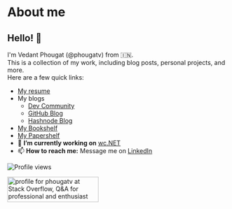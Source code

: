 # About me
## Hello! 👋
I'm Vedant Phougat (@phougatv) from 🇮🇳.</br>
This is a collection of my work, including blog posts, personal projects, and more.</br>
Here are a few quick links:
- [My resume](https://github.com/phougatv/phougatv/wiki/Resume-of-Vedant-Phougat)
- My blogs
  - [Dev Community](https://dev.to/phougatv)
  - [GitHub Blog](https://github.com/phougatv/phougatv/wiki/Evolving-Engineer's-Blog)
  - [Hashnode Blog](https://evolving-engineer.hashnode.dev/)
- [My Bookshelf](https://github.com/phougatv/phougatv/wiki/Bookshelf)
- [My Papershelf](https://github.com/phougatv/phougatv/wiki/Papershelf)
- 🔭 **I’m currently working on** [wc.NET](https://github.com/phougatv/vp-coding-challenge-wctool)
- 📫 **How to reach me:** Message me on [LinkedIn](https://www.linkedin.com/in/phougatv/)

<!--
- 🔭 **I’m currently working on** [wc.NET][5]
- 🌱 **I’m currently learning** [Clean Code][6], Low-Level System Design, and use of [Result Pattern][7]
- 👯 **I’m open to collaborate on** projects where memory and performance optimization is needed.
- 📫 **How to reach me:** Message me on [LinkedIn][8] -->

<!-- [![Resume](https://img.shields.io/badge/-Vedant%20Phougat%20CV-2b9348?style=flat&logo=textpattern&logoColor=white)](https://1drv.ms/b/s!AoJ75YD10dARgp075jLQpVJHj98Ztg?e=9VrqP7) -->
![Profile views](https://komarev.com/ghpvc/?username=phougatv&color=brightgreen)
<!-- [![StackOverflow](https://img.shields.io/badge/-phougatv-2b2b2b?style=flat&logo=stackoverflow)](https://stackoverflow.com/users/3591973/phougatv) -->

<a href="https://stackoverflow.com/users/3591973/phougatv"><img src="https://stackoverflow.com/users/flair/3591973.png?theme=dark" width="208" height="58" alt="profile for phougatv at Stack Overflow, Q&amp;A for professional and enthusiast programmers" title="profile for phougatv at Stack Overflow, Q&amp;A for professional and enthusiast programmers"></a>

[1]: https://github.com/phougatv/phougatv/wiki/cv
[2]: https://dev.to/phougatv
[3]: https://evolving-engineer.hashnode.dev/
[4]: https://github.com/phougatv/phougatv/wiki
[5]: https://github.com/phougatv/vp-coding-challenge-wctool
[6]: https://www.goodreads.com/book/show/3735293-clean-code
[7]: https://jscarle.github.io/LightResults/
[8]: https://www.linkedin.com/in/phougatv/

<!--
**phougatv/phougatv** is a ✨ _special_ ✨ repository because its `README.md` (this file) appears on your GitHub profile.

Here are some ideas to get you started:

- 🔭 I’m currently working on ...
- 🌱 I’m currently learning ...
- 👯 I’m looking to collaborate on ...
- 🤔 I’m looking for help with ...
- 💬 Ask me about ...
- 📫 How to reach me: ...
- 😄 Pronouns: ...
- ⚡ Fun fact: ...
-->
